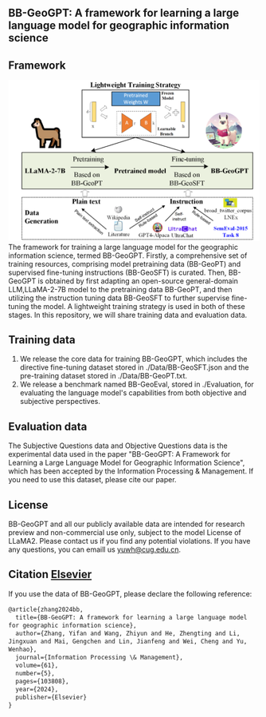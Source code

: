 <h2>BB-GeoGPT: A framework for learning a large language model for geographic information science<h2>

## Framework
![framework](framework.png)
The framework for training a large language model for the geographic information science, termed BB-GeoGPT. Firstly, a comprehensive set of training resources, comprising model pretraining data (BB-GeoPT) and supervised fine-tuning instructions (BB-GeoSFT) is curated. Then, BB-GeoGPT is obtained by first adapting an open-source general-domain LLM,LLaMA-2-7B model to the pretraining data BB-GeoPT, and then utilizing the instruction tuning data BB-GeoSFT to further supervise fine-tuning the model. A lightweight training strategy is used in both of these stages. In this repository, we will share training data and evaluation data.

## Training data
1. We release the core data for training BB-GeoGPT, which includes the directive fine-tuning dataset stored in ./Data/BB-GeoSFT.json and the pre-training dataset stored in ./Data/BB-GeoPT.txt.
2. We release a benchmark named BB-GeoEval, stored in ./Evaluation, for evaluating the language model's capabilities from both objective and subjective perspectives.

## Evaluation data 
The Subjective Questions data and Objective Questions data is the experimental data used in the paper "BB-GeoGPT: A Framework for Learning a Large Language Model for Geographic Information Science", which has been accepted by the Information Processing & Management. If you need to use this dataset, please cite our paper.

## License
BB-GeoGPT and all our publicly available data are intended for research preview and non-commercial use only, subject to the model License of LLaMA2. Please contact us if you find any potential violations. If you have any questions, you can emaill us yuwh@cug.edu.cn.

## Citation [Elsevier](https://www.sciencedirect.com/science/article/abs/pii/S0306457324001675)
If you use the data of BB-GeoGPT, please declare the following reference:
```
@article{zhang2024bb,
  title={BB-GeoGPT: A framework for learning a large language model for geographic information science},
  author={Zhang, Yifan and Wang, Zhiyun and He, Zhengting and Li, Jingxuan and Mai, Gengchen and Lin, Jianfeng and Wei, Cheng and Yu, Wenhao},
  journal={Information Processing \& Management},
  volume={61},
  number={5},
  pages={103808},
  year={2024},
  publisher={Elsevier}
}
```
